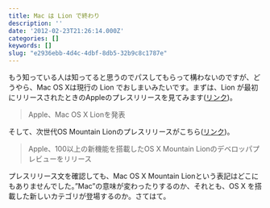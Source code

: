 ```yaml
---
title: Mac は Lion で終わり
description: ''
date: '2012-02-23T21:26:14.000Z'
categories: []
keywords: []
slug: "e2936ebb-4d4c-4dbf-8db5-32b9c8c1787e"
---
```

もう知っている人は知ってると思うのでパスしてもらって構わないのですが、どうやら、Mac OS Xは現行の Lion でおしまいみたいです。まずは、Lion が最初にリリースされたときのAppleのプレスリリースを見てみます([リンク](http://www.apple.com/jp/pr/library/2010/10/20Apple-Gives-Sneak-Peek-of-Mac-OS-X-Lion.html))。

> Apple、Mac OS X Lionを発表

そして、次世代OS Mountain Lionのプレスリリースがこちら([リンク](http://www.apple.com/jp/pr/library/2012/02/16Apple-Releases-OS-X-Mountain-Lion-Developer-Preview-with-Over-100-New-Features.html))。

> Apple、100以上の新機能を搭載したOS X Mountain Lionのデベロッパプレビューをリリース

プレスリリース文を確認しても、Mac OS X Mountain Lionという表記はどこにもありませんでした。”Mac”の意味が変わったりするのか、それとも、OS X を搭載した新しいカテゴリが登場するのか。さてはて。
